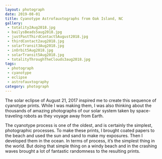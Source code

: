 ```yaml
---
layout: photograph
date: 2019-08-01
title: Cyanotype Astrofauxtographs from Oak Island, NC
gallery:
 - totality2Aug2018.jpg
 - bailysBeads5aug2018.jpg
 - justPastThirdContact5August2018.jpg
 - thirdContact2aug2018.jpg
 - solarTransit3Aug2018.jpg
 - inOrbit5Aug2018.jpg
 - solarTransit5Aug2018.jpg
 - totalityThroughTheClouds3aug2018.jpg
tags: 
 - photograph
 - cyanotype
 - eclipse
 - astrofauxtography
category: photograph
---
```


The solar eclipse of August 21, 2017 inspired me to create this sequence of cyanotype prints. While I was making them, I was also thinking about the thousands of amazing photographs of our solar system taken by space-traveling robots as they voyage away from Earth. 

The cyanotype process is one of the oldest, and is certainly the simplest, photographic processes. To make these prints, I brought coated papers to the beach and used the sun and sand to make my exposures. Then I developed them in the ocean. In terms of process, it’s the simplest thing in the world. But doing that simple thing on a windy beach and in the crashing waves brought a lot of fantastic randomness to the resulting prints.